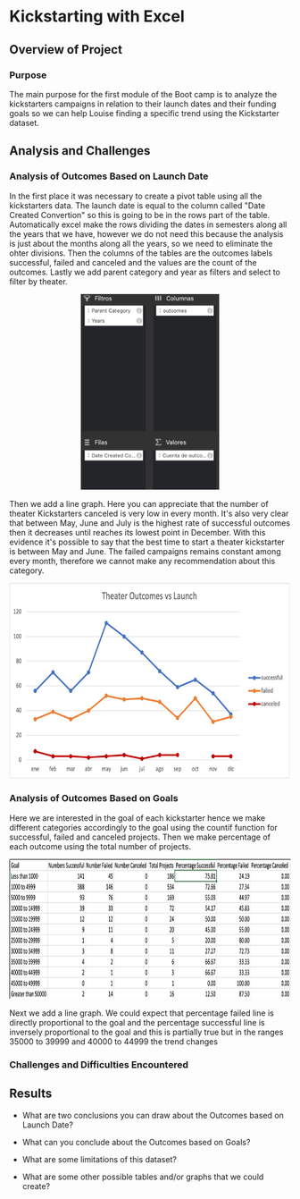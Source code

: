 # Kickstarting with Excel

## Overview of Project

### Purpose
The main purpose for the first module of the Boot camp is to analyze the kickstarters campaigns in relation to their launch dates and their funding goals so we can help Louise finding a specific trend using the Kickstarter dataset.
## Analysis and Challenges

### Analysis of Outcomes Based on Launch Date
In the first place it was necessary to create a pivot table using all the kickstarters data. The launch date is equal to the column called "Date Created Convertion" so this is going to be in the rows part of the table. Automatically excel make the rows dividing the dates in semesters along all the years that we have, however we do not need this because the analysis is just about the months along all the years, so we need to eliminate the ohter divisions. Then the columns of the tables are the outcomes labels successful, failed and canceled and the values are the count of the outcomes. Lastly we add parent category and year as filters and select to filter by theater. 
<p align="center">
<img src="https://github.com/ROrodrigp/kickstarter-analysis/blob/3a2214ad8bd098426292ee73395e50dbd1aad5db/Resources/Captura%20de%20Pantalla%202021-12-26%20a%20la(s)%2020.14.17.png" widht="550" height="350">    
</p>
Then we add a line graph. Here you can appreciate that the number of theater Kickstarters canceled is very low in every month. It's also very clear that between May, June and July is the highest rate of successful outcomes then it decreases until reaches its lowest point in December. With this evidence it's possible to say that the best time to start a theater kickstarter is between May and June. The failed campaigns remains constant among every month, therefore we cannot make any recommendation about this category. 
<p align="center">
<img src="https://github.com/ROrodrigp/kickstarter-analysis/blob/0e5917a03e839f80988b908a3515b45d4b7ef002/Resources/Theater_Outcomes_vs_Launch.png" width="850" height="350">  
</p>  

### Analysis of Outcomes Based on Goals  
Here we are interested in the goal of each kickstarter hence we make different categories accordingly to the goal using the countif function for successful, failed and canceled projects. Then we make percentage of each outcome using the total number of projects.  
<p align="center">
<img src="https://github.com/ROrodrigp/kickstarter-analysis/blob/bf993b9dcefa99aff31212b06f3b47b10d18fc21/Resources/Captura%20de%20Pantalla%202021-12-26%20a%20la(s)%2021.09.15.png" width="700" height="250">  
</p>    

Next we add a line graph. We could expect that percentage failed line is directly proportional to the goal and the percentage successful line is inversely proportional to the goal and this is partially true but in the ranges 35000 to 39999 and 40000 to 44999 the trend changes
### Challenges and Difficulties Encountered

## Results

- What are two conclusions you can draw about the Outcomes based on Launch Date?

- What can you conclude about the Outcomes based on Goals?

- What are some limitations of this dataset?

- What are some other possible tables and/or graphs that we could create?
